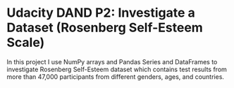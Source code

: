 # Udacity DAND P2: Investigate a Dataset (Rosenberg Self-Esteem Scale)
In this project I use NumPy arrays and Pandas Series and DataFrames to investigate Rosenberg Self-Esteem dataset which contains test results from more than 47,000 participants from different genders, ages, and countries.
